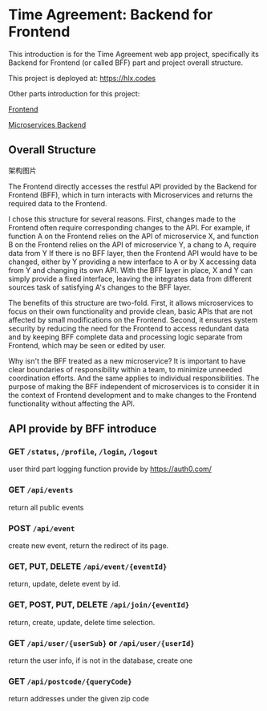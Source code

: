 # Time Agreement: Backend for Frontend

This introduction is for the Time Agreement web app project, 
specifically its Backend for Frontend (or called BFF) part 
and project overall structure.

This project is deployed at: <https://hlx.codes>

Other parts introduction for this project:

[Frontend](./client)

[Microservices Backend](https://github.com/helunxing/microservices-backend)

## Overall Structure

架构图片

The Frontend directly accesses the restful API provided by the Backend for Frontend (BFF), 
which in turn interacts with Microservices and returns the required data to the Frontend.

I chose this structure for several reasons. 
First, changes made to the Frontend often require corresponding changes to the API. 
For example, if function A on the Frontend relies on the API of microservice X, 
and function B on the Frontend relies on the API of microservice Y, 
a chang to A, require data from Y 
If there is no BFF layer, then the Frontend API would have to be changed, 
either by Y providing a new interface to A 
or by X accessing data from Y and changing its own API.
With the BFF layer in place, X and Y can simply provide a fixed interface, 
leaving the integrates data from different sources task of satisfying A's changes to the BFF layer.

The benefits of this structure are two-fold. 
First, it allows microservices to focus on their own functionality and provide clean, basic APIs 
that are not affected by small modifications on the Frontend. 
Second, it ensures system security by reducing the need for the Frontend to access redundant data 
and by keeping BFF complete data and processing logic separate from Frontend, which may be seen or edited by user.

Why isn't the BFF treated as a new microservice? 
It is important to have clear boundaries of responsibility within a team, 
to minimize unneeded coordination efforts.
And the same applies to individual responsibilities. 
The purpose of making the BFF independent of microservices is to consider it in the context of Frontend development 
and to make changes to the Frontend functionality without affecting the API.

## API provide by BFF introduce

### GET `/status`, `/profile`, `/login`, `/logout`

user third part logging function provide by <https://auth0.com/>

### GET `/api/events`

return all public events

### POST `/api/event`

create new event, return the redirect of its page.

### GET, PUT, DELETE  `/api/event/{eventId}`

return, update, delete event by id.

### GET, POST, PUT, DELETE `/api/join/{eventId}`

return, create, update, delete time selection.

### GET `/api/user/{userSub}` or `/api/user/{userId}`

return the user info, if is not in the database, create one

### GET `/api/postcode/{queryCode}`

return addresses under the given zip code
